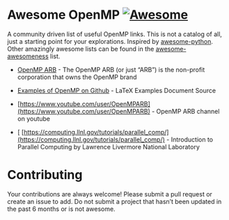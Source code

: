 # Awesome OpenMP [![Awesome](https://cdn.rawgit.com/sindresorhus/awesome/d7305f38d29fed78fa85652e3a63e154dd8e8829/media/badge.svg)](https://github.com/sindresorhus/awesome)

A community driven list of useful OpenMP links. This is not a catalog of all, just a starting point for your explorations. Inspired by [awesome-python](https://github.com/vinta/awesome-python). Other amazingly awesome lists can be found in the [awesome-awesomeness](https://github.com/bayandin/awesome-awesomeness) list.


* [OpenMP ARB](http://openmp.org/)  - The OpenMP ARB (or just “ARB”) is the non-profit corporation that owns the OpenMP brand

* [Examples of OpenMP on Github](https://github.com/OpenMP/Examples)  - LaTeX Examples Document Source

* [https://www.youtube.com/user/OpenMPARB](https://www.youtube.com/user/OpenMPARB) -  OpenMP ARB channel on youtube 

* [ [https://computing.llnl.gov/tutorials/parallel_comp/](https://computing.llnl.gov/tutorials/parallel_comp/) - Introduction to Parallel Computing by Lawrence Livermore National Laboratory	






# Contributing
Your contributions are always welcome! Please submit a pull request or create an issue to add. Do not submit a project that hasn’t been updated in the past 6 months or is not awesome.
